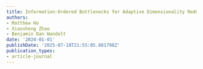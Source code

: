 ```yaml
---
title: Information-Ordered Bottlenecks for Adaptive Dimensionality Reduction
authors:
- Matthew Ho
- Xiaosheng Zhao
- Benjamin Dan Wandelt
date: '2024-01-01'
publishDate: '2025-07-18T21:55:05.881798Z'
publication_types:
- article-journal
---
```

